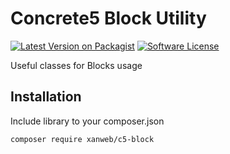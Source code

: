 # Concrete5 Block Utility
[![Latest Version on Packagist](https://img.shields.io/packagist/v/xanweb/c5-block.svg?style=flat-square)](https://packagist.org/packages/xanweb/c5-block)
[![Software License](https://img.shields.io/badge/license-MIT-brightgreen.svg?style=flat-square)](LICENSE)

Useful classes for Blocks usage

## Installation

Include library to your composer.json
```bash
composer require xanweb/c5-block
```
